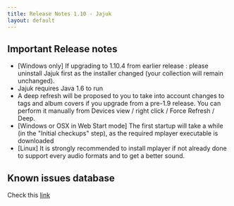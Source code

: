 ```yaml
---
title: Release Notes 1.10 - Jajuk
layout: default
---
```


Important Release notes
-----------------------

-    [Windows only] If upgrading to 1.10.4 from earlier release : please uninstall Jajuk first as the installer changed (your collection will remain unchanged).
-    Jajuk requires Java 1.6 to run
-    A deep refresh will be proposed to you to take into account changes to tags and album covers if you upgrade from a pre-1.9 release. You can perform it manually from Devices view / right click / Force Refresh / Deep.
-    [Windows or OSX in Web Start mode] The first startup will take a while (in the "Initial checkups" step), as the required mplayer executable is downloaded
-    [Linux] It is strongly recommended to install mplayer if not already done to support every audio formats and to get a better sound. 
 
Known issues database
---------------------
Check this [link](https://github.com/jajuk-team/jajuk/issues) 